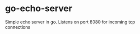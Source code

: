 go-echo-server
==============

Simple echo server in go. Listens on port 8080 for incoming tcp connections
